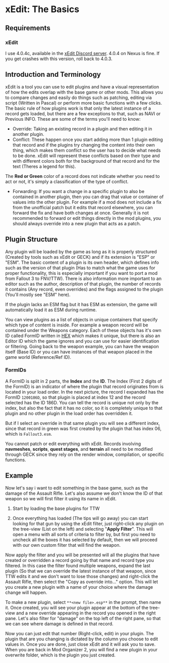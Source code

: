 ﻿# xEdit: The Basics

## Requirements

### xEdit

I use 4.0.4c, available in the [xEdit Discord server](https://discord.gg/5t8RnNQ). 4.0.4 on Nexus is
fine. If you get crashes with this version, roll back to 4.0.3.

## Introduction and Terminology

xEdit is a tool you can use to edit plugins and have a visual representation of how the edits
overlap with the base game or other mods. This allows you to compare changes and easily do things
such as patching, editing via script (Written in Pascal) or perform more basic functions with a few
clicks. The basic rule of how plugins work is that only the latest instance of a record gets loaded,
but there are a few exceptions to that, such as NAVI or Previous INFO. These are some of the terms
you'll need to know:

- Override: Taking an existing record in a plugin and then editing it in another plugin.
- Conflict: These happen once you start adding more than 1 plugin editing that record and if the
  plugins try changing the content into their own thing, which makes them conflict so the user has to
  decide what needs to be done. xEdit will represent these conflicts based on their type and with
  different colors both for the background of that record and for the text (Theres a legend for this).

The **Red or Green** color of a record does not indicate whether you need to act or not, it's simply
a classification of the type of conflict.

- Forwarding: If you want a change in a specific plugin to also be contained in another plugin, then
  you can drag that value or container of values into the other plugin. For example if a mod does not
  include a fix from the unofficial patch but it edits that record elsewhere, you can forward the fix
  and have both changes at once. Generally it is not recommended to forward or edit things directly in
  the mod plugins, you should always override into a new plugin that acts as a patch.

## Plugin Structure

Any plugin will be loaded by the game as long as it is properly structured (Created by tools such as
xEdit or GECK) and if its extension is "ESP" or "ESM". The basic content of a plugin is its own
header, which defines info such as the version of that plugin (Has to match what the game uses for
proper functionality, this is especially important if you want to port a mod from Fallout 3 to
FNV/TTW). There is also information more important to an editor such as the author, description of
that plugin, the number of records it contains (Any record, even overrides) and the flags assigned
to the plugin (You'll mostly see "ESM" here).

If the plugin lacks an ESM flag but it has ESM as extension, the game will automatically load it as
ESM during runtime.

You can view plugins as a list of objects in unique containers that specify which type of content is
inside. For example a weapon record will be contained under the Weapons category. Each of these
objects has it's own ID called FormID written in [HEX](https://en.wikipedia.org/wiki/Hexadecimal)
which makes it unique, but there is also an Editor ID which the game ignores and you can use for
easier identification or filtering. Going back to the weapon example, you can have the weapon itself
(Base ID) or you can have instances of that weapon placed in the game world (Reference/Ref ID).

### FormIDs

A FormID is split in 2 parts, the **Index** and the **ID**. The Index (First 2 digits of the FormID)
is an indicator of where the plugin that record originates from is located in your load order. In
the next picture, the record I expanded has the FormID `1200186D`, so that plugin is placed at index
12 and the record selected has the ID 186D. You can tell the record is unique not only by the index,
but also the fact that it has no color, so it is completely unique to that plugin and no other
plugin in the load order has overridden it.

But if I select an override in that same plugin you will see a different index, since that record in
green was first created by the plugin that has index 06, which is `Fallout3.esm`.

You cannot patch or edit everything with xEdit. Records involving **navmeshes**, **scripts**,
**quest stages**, and **terrain** all need to be modified through GECK since they rely on the render
window, compilation, or specific functions.

## Example

Now let's say i want to edit something in the base game, such as the damage of the Assault Rifle.
Let's also assume we don't know the ID of that weapon so we will first filter it using its name in
xEdit.

1. Start by loading the base plugins for TTW

1. Once everything has loaded (The tips will go away) you can start looking for that gun by using
   the xEdit filter, just right-click any plugin on the tree-view (List on the left) and selecting
   "**Apply Filter**". This will open a menu with all sorts of criteria to filter by, but first you
   need to uncheck all the boxes it has selected by default, then we will proceed with our own custom
   filter that will find the weapon.

Now apply the filter and you will be presented will all the plugins that have created or overridden
a record going by that name and record type you filtered. In this case the filter found multiple
weapons, expand the last plugin (So that we can override the latest instance of that weapon, since
TTW edits it and we don't want to lose those changes) and right-click the Assault Rifle, then select
the "Copy as override into..." option. This will let you create a new plugin with a name of your
choice where the damage change will happen.

To make a new plugin, select `**<new file>.esp**` in the prompt, then name it. Once created, you
will see your plugin appear at the bottom of the tree-view and a new override appearing in the
record you opened in the right pane. Let's also filter for "damage" on the top left of the right
pane, so that we can see where damage is defined in that record.

Now you can just edit that number (Right-click, edit) in your plugin. The plugin that are you
changing is dictated by the column you choose to edit values in. Once you are done, just close xEdit
and it will ask you to save. When you are back in Mod Organizer 2, you will find a new plugin in
your overwrite folder, which is the plugin you just created.
